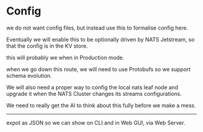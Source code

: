 # Config

we do not want config files, but instead use this to formalise config here.

Eventually we will enable this to be optionally driven by NATS Jetstream, so that the config is in the KV store.

this will probably we when in Production mode.

when we go down this route, we will need to use Protobufs so we support schema evolution.

We will also need a proper way to config the local nats leaf node and upgrade it when the NATS Cluster changes its streams configurations.

We need to really get the AI to think about this fully before we make a mess.

---

expot as JSON so we can show on CLI and in Web GUI, via Web Server.



